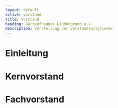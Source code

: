 ```yaml
---
layout: default
active: vorstand
title: Vorstand
heading: Gartenfreunde Lindengrund e.V.
description: Vorstellung der Vorstandsmitglieder
---
```


# Einleitung



# Kern&shy;vorstand



# Fach&shy;vorstand


